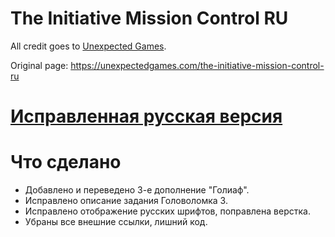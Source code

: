 # The Initiative Mission Control RU

All credit goes to [Unexpected Games](https://unexpectedgames.com/).

Original page: https://unexpectedgames.com/the-initiative-mission-control-ru

# [Исправленная русская версия](https://cetygamer.github.io/the-initiative-mission-control-ru)

# Что сделано

 * Добавлено и переведено 3-е дополнение "Голиаф".
 * Исправлено описание задания Головоломка 3.
 * Исправлено отображение русских шрифтов, поправлена верстка.
 * Убраны все внешние ссылки, лишний код.
